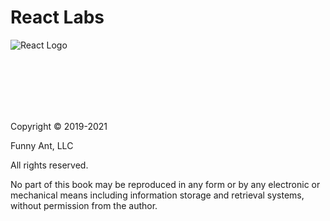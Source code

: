 # React Labs

![React Logo](https://user-images.githubusercontent.com/1474579/64926660-1362fd00-d7ce-11e9-9772-46e38f600614.png)

<br /><br /><br /><br /><br />

Copyright © 2019-2021

Funny Ant, LLC

All rights reserved.

No part of this book may be reproduced in any form or by any electronic or mechanical means including
information storage and retrieval systems, without permission from the author.

<div style="page-break-after: always;"></div>
